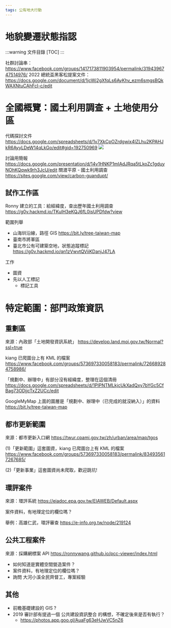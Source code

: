 ```yaml
---
tags: 公有地大行動
---
```


# 地貌變遷狀態指認

:::warning
文件目錄
[TOC]
:::

社群討論串：https://www.facebook.com/groups/1417173811903954/permalink/3194396747514976/
2022 總統盃黑客松提案文件：https://docs.google.com/document/d/1jcWj2gXfqLs6AyKhv_ezm6smgsBQkWAXNtuCAhFcI-c/edit

# 全國概覽：國土利用調查 + 土地使用分區

代碼探討文件
https://docs.google.com/spreadsheets/d/1v7XkCpOZrdgwix4IZLhu2KPAHJkR6AyyLDeW14qLkGo/edit#gid=192750969
![](https://s3-ap-northeast-1.amazonaws.com/g0v-hackmd-images/uploads/upload_c5ec63ac09c4ec8edfe7d06189396274.png)

討論用簡報
https://docs.google.com/presentation/d/14v1HNKP1mIAdJRqa5tLkoZc1gduyNOhKQqwk9rh3JcU/edit
關渡平原 - 國土利用調查
https://sites.google.com/view/carbon-guandupt/

## 試作工作區

Ronny 建立的工具：給經緯度，查出歷年國土利用調查 https://g0v.hackmd.io/TKulH3eKQJ6fL0isUPDfdw?view

範圍列舉
- 山海圳沿線，路徑 GIS https://bit.ly/tree-taiwan-map
- 臺南市將軍區
- 臺北市公有可建築空地，狀態追蹤標記 https://g0v.hackmd.io/qn1zVwvtQViiKDanjJ47LA

工作
- 圖資
- 先以人工標記
    - 標記工具



# 特定範圍：部門政策資訊

## 重劃區

來源：內政部「土地開發資訊系統」
https://develop.land.moi.gov.tw/Normal?ssl=true

kiang 已爬圖台上有 KML 的檔案
https://www.facebook.com/groups/573697330058183/permalink/726689284758986/

「規劃中、辦理中」有部分沒有經緯度，整理在這個清冊
https://docs.google.com/spreadsheets/d/1PIPNTMLkjcUkXadQxy7bYGc5CfBag73ODjjcTxZ2UCc/edit

GoogleMyMap 上面的圖層是「規劃中、辦理中（已完成的就沒納入）」的資料
https://bit.ly/tree-taiwan-map


## 都市更新範圍

來源：都市更新入口網
https://twur.cpami.gov.tw/zh/urban/area/map/tgos

(1)「更新範圍」這套圖資，kiang 已爬圖台上有 KML 的檔案
https://www.facebook.com/groups/573697330058183/permalink/834935617267685/

(2)「更新事業」這套圖資尚未爬取，歡迎跳坑!


## 環評案件

來源：環評系統
https://eiadoc.epa.gov.tw/EIAWEB/Default.aspx

案件資料，有地理定位的欄位嗎？

舉例：高雄仁武，環評審查
https://e-info.org.tw/node/219124


## 公共工程案件

來源：採購網標案 API
https://ronnywang.github.io/pcc-viewer/index.html
- 如何知道是實體空間營造案件？
- 案件資料，有地理定位的欄位嗎？
- 詢問 大河小溪全民齊督工，專案經驗

## 其他
- 前瞻基礎建設的 GIS ?
- 2019 審計部有提過一個 公共建設資訊整合 的構想，不確定後來是否有執行？
    - https://photos.app.goo.gl/AuaFg63eHJwVC5nZ6


